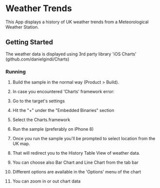 # Weather Trends

This App displays a history of UK weather trends from a Meteorological Weather Station.

## Getting Started

The weather data is displayed using 3rd party library 'iOS Charts' (github.com/danielgindi/Charts)

### Running

1. Build the sample in the normal way (Product > Build).

2. In case you encountered 'Charts' framework error:
3. Go to the target's settings
4. Hit the "+" under the "Embedded Binaries" section
5. Select the Charts.framework

6. Run the sample (preferably on iPhone 8)

7. Once you run the sample you'll be prompted to select location from the UK map.

8. That will redirect you to the History Table View of weather data.

9. You can choose also Bar Chart and Line Chart from the tab bar

10. Different options are available in the 'Options' menu of the chart

11. You can zoom in or out chart data
